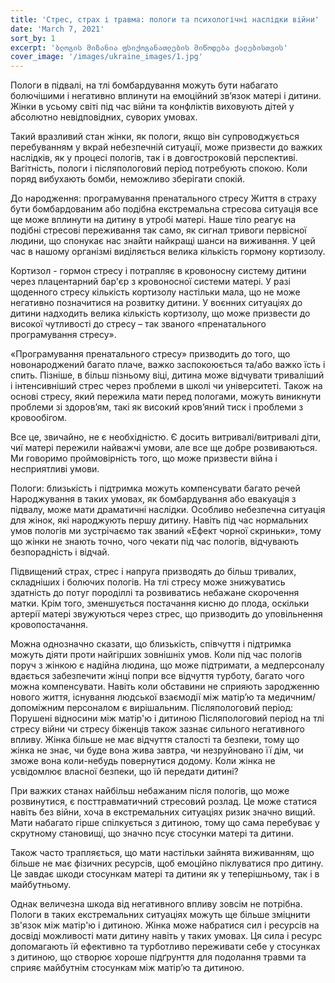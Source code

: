 ```yaml
---
title: 'Стрес, страх і травма: пологи та психологічні наслідки війни'
date: 'March 7, 2021'
sort_by: 1
excerpt: 'ბლოგის მიზანია ფსიქოგანათლების მიწოდება ქალებისთვის'
cover_image: '/images/ukraine_images/1.jpg'
---
```


Пологи в підвалі, на тлі бомбардування можуть бути набагато болючішими і негативно вплинути на емоційний зв’язок матері і дитини. Жінки в усьому світі під час війни та конфліктів виховують дітей у абсолютно невідповідних, суворих умовах.

Такий вразливий стан жінки, як пологи, якщо він супроводжується перебуванням у вкрай небезпечній ситуації, може призвести до важких наслідків, як у процесі пологів, так і в довгостроковій перспективі.
Вагітність, пологи і післяпологовий період потребують спокою. Коли поряд вибухають бомби, неможливо зберігати спокій.

До народження: програмування пренатального стресу
Життя в страху бути бомбардованим або подібна екстремальна стресова ситуація все ще може вплинути на дитину в утробі матері.
Наше тіло реагує на подібні стресові переживання так само, як сигнал тривоги первісної людини, що спонукає нас знайти найкращі шанси на виживання. У цей час в нашому організмі виділяється велика кількість гормону кортизолу.

Кортизол - гормон стресу і потрапляє в кровоносну систему дитини через плацентарний бар'єр з кровоносної системи матері. У разі щоденного стресу кількість кортизолу настільки мала, що не може негативно позначитися на розвитку дитини. У воєнних ситуаціях до дитини надходить велика кількість кортизолу, що може призвести до високої чутливості до стресу – так званого «пренатального програмування стресу».

«Програмування пренатального стресу» призводить до того, що новонароджений багато плаче, важко заспокоюється та/або важко їсть і спить. Пізніше, в більш пізньому віці, дитина може відчувати триваліший і інтенсивніший стрес через проблеми в школі чи університеті. Також на основі стресу, який пережила мати перед пологами, можуть виникнути проблеми зі здоров’ям, такі як високий кров’яний тиск і проблеми з кровообігом.

Все це, звичайно, не є необхідністю. Є досить витривалі/витривалі діти, чиї матері пережили найважчі умови, але все ще добре розвиваються. Ми говоримо проймовірність того, що може призвести війна і несприятливі умови.


Пологи: близькість і підтримка можуть компенсувати багато речей
Народжування в таких умовах, як бомбардування або евакуація з підвалу, може мати драматичні наслідки. Особливо небезпечна ситуація для жінок, які народжують першу дитину.
Навіть під час нормальних умов пологів ми зустрічаємо так званий «Ефект чорної скриньки», тому що жінки не знають точно, чого чекати під час пологів, відчувають безпорадність і відчай.

Підвищений страх, стрес і напруга призводять до більш тривалих, складніших і болючих пологів. На тлі стресу може знижуватись здатність до потуг породіллі та розвиватись небажане скорочення матки.
Крім того, зменшується постачання кисню до плода, оскільки артерії матері звужуються через стрес, що призводить до уповільнення кровопостачання.

Можна однозначно сказати, що близькість, співчуття і підтримка можуть діяти проти найгірших зовнішніх умов. Коли під час пологів поруч з жінкою є надійна людина, що може підтримати, а медперсоналу вдається забезпечити жінці попри все відчуття турботу, багато чого можна компенсувати.
Навіть коли обставини не сприяють зародженню нового життя, існування людської взаємодії між матір’ю та медичним/допоміжним персоналом є вирішальним.
Післяпологовий період: Порушені відносини між матір'ю і дитиною
Післяпологовий період на тлі стресу війни чи стресу біженців також зазнає сильного негативного впливу. Жінка більше не має відчуття сталості та безпеки, тому що жінка не знає, чи буде вона жива завтра, чи незруйновано її дім, чи зможе вона коли-небудь повернутися додому. Коли жінка не усвідомлює власної безпеки, що їй передати дитині?

При важких станах найбільш небажаним після пологів, що може розвинутися, є посттравматичний стресовий розлад. Це може статися навіть без війни, хоча в екстремальних ситуаціях ризик значно вищий.
Мати набагато гірше спілкується з дитиною, тому що сама перебуває у скрутному становищі, що значно псує стосунки матері та дитини.

Також часто трапляється, що мати настільки зайнята виживанням, що більше не має фізичних ресурсів, щоб емоційно піклуватися про дитину. Це завдає шкоди стосункам матері та дитини як у теперішньому, так і в майбутньому.

Однак величезна шкода від негативного впливу зовсім не потрібна. Пологи в таких екстремальних ситуаціях можуть ще більше зміцнити зв'язок між матір'ю і дитиною. Жінка може набратися сил і ресурсів на досвіді можливості мати дитину навіть у таких умовах.
Ця сила і ресурс допомагають їй ефективно та турботливо переживати себе у стосунках з дитиною, що створює хороше підґрунття для подолання травми та сприяє майбутнім стосункам між матір’ю та дитиною.
